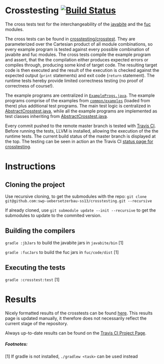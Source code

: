 # Crosstesting [![Build Status](https://travis-ci.org/swp-uebersetzerbau-ss13/crosstesting.png?branch=master)](https://travis-ci.org/swp-uebersetzerbau-ss13/crosstesting)

The cross tests test for the interchangeability of the [javabite](https://github.com/swp-uebersetzerbau-ss13/javabite) 
and the [fuc](https://github.com/swp-uebersetzerbau-ss13/fuc) modules.

The cross tests can be found in [crosstesting/crosstest](https://github.com/swp-uebersetzerbau-ss13/crosstesting/tree/master/crosstest). 
They are parameterized over the Cartesian product of all module combinations, so every example program is tested against every
possible combination of javabite and fuc modules. The cross tests compile the example program and assert, that the 
the compilation either produces expected errors or compiles through, producing some kind of target code.
The resulting target code is then executed and the result of the execution is checked against the expected output (`print` statements) and exit code (`return` statement). 
The runtime tests hereby provide limited correctness testing (no proof of correctness of course!).

The example programs are centralized in [`ExampleProgs.java`](https://github.com/swp-uebersetzerbau-ss13/common/blob/master/interfaces/src/swp_compiler_ss13/common/test/ExampleProgs.java). 
The example programs comprise of the examples from [`common/examples`](https://github.com/swp-uebersetzerbau-ss13/common/tree/master/examples) 
(loaded from there) plus additional test programs. 
The main test logic is centralized in [AbstractCrosstest.java](crosstest/src/test/java/swp_compiler_ss13/crosstest/AbstractCrosstest.java),
while all the example programs are implemented as test classes inheriting from [AbstractCrosstest.java](crosstest/src/test/java/swp_compiler_ss13/crosstest/AbstractCrosstest.java).

Every commit pushed to the remote master branch is tested with [Travis CI](https://github.com/travis-ci/travis-ci). 
Before running the tests, LLVM is installed, allowing the execution of the the runtime tests.
The current build status of the master branch is displayed at the top. 
The testing can be seen in action an the Travis CI [status page for crosstesting](https://travis-ci.org/swp-uebersetzerbau-ss13/crosstesting).

# Instructions

## Cloning the project

Use recursive cloning, to get the submodules with the repo: 
`git clone git@github.com:swp-uebersetzerbau-ss13/crosstesting.git --recursive`

If already cloned, use `git submodule update --init --recursive` to get the submodules to update to the commited version.

## Building the compilers
`gradle :jbJars` to build the javabite jars in `javabite/bin` [1]

`gradle :fucJars` to build the fuc jars in `fuc/code/dist` [1]

## Executing the tests
`gradle :crosstest:test` [1]

# Results
Nicely formatted results of the crosstests can be found 
[here](http://swp-uebersetzerbau-ss13.github.io/crosstesting/results.html).
This results page is updated manually, it therefore does not necessarily reflect the current stage of the repository.

Always up-to-date results can be found on the [Travis CI Project Page](https://github.com/swp-uebersetzerbau-ss13/crosstesting).

##### Footnotes:
[1] If gradle is not installed, `./gradlew <task>` can be used instead
